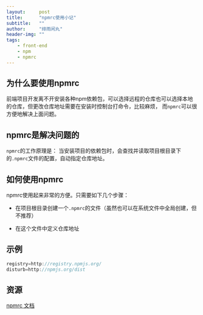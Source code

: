 ```yaml
---
layout:     post
title:      "npmrc使用小记"
subtitle:   ""
author:     "绯雨闲丸"
header-img: ""
tags:
    - front-end
    - npm
    - npmrc
---
```


>

## 为什么要使用npmrc

前端项目开发离不开安装各种npm依赖包，可以选择远程的仓库也可以选择本地的仓库，但更改仓库地址需要在安装时控制台打命令，比较麻烦，
而`npmrc`可以很方便地解决上面问题。

## npmrc是解决问题的

`npmrc`的工作原理是：
当安装项目的依赖包时，会查找并读取项目根目录下的`.npmrc`文件的配置，自动指定仓库地址。

## 如何使用npmrc

npmrc使用起来非常的方便。只需要如下几个步骤：

* 在项目根目录创建一个`.npmrc`的文件（虽然也可以在系统文件中全局创建，但不推荐）

* 在这个文件中定义仓库地址

## 示例

```js
registry=http://registry.npmjs.org/
disturb=http://npmjs.org/dist
```

## 资源

[npmrc 文档][1]

[1]: https://docs.npmjs.com/files/npmrc










